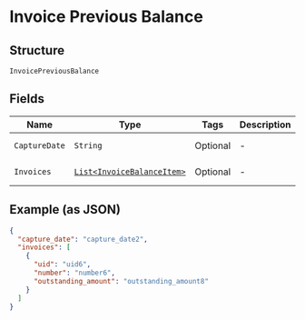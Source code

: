 
# Invoice Previous Balance

## Structure

`InvoicePreviousBalance`

## Fields

| Name | Type | Tags | Description | Getter | Setter |
|  --- | --- | --- | --- | --- | --- |
| `CaptureDate` | `String` | Optional | - | String getCaptureDate() | setCaptureDate(String captureDate) |
| `Invoices` | [`List<InvoiceBalanceItem>`](../../doc/models/invoice-balance-item.md) | Optional | - | List<InvoiceBalanceItem> getInvoices() | setInvoices(List<InvoiceBalanceItem> invoices) |

## Example (as JSON)

```json
{
  "capture_date": "capture_date2",
  "invoices": [
    {
      "uid": "uid6",
      "number": "number6",
      "outstanding_amount": "outstanding_amount8"
    }
  ]
}
```

